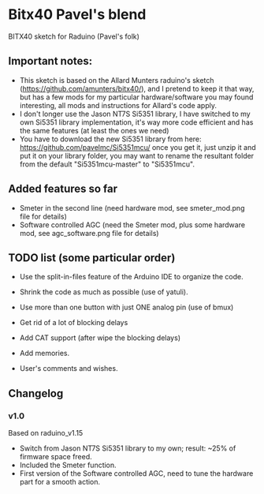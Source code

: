 # Bitx40 Pavel's blend #

BITX40 sketch for Raduino (Pavel's folk)

## Important notes: ##
* This sketch is based on the Allard Munters raduino's sketch (https://github.com/amunters/bitx40/), and I pretend to keep it that way, but has a few mods for my particular hardware/software you may found interesting, all mods and instructions for Allard's code apply.
* I don't longer use the Jason NT7S Si5351 library, I have switched to my own Si5351 library implementation, it's way more code efficient and has the same features (at least the ones we need)
* You have to download the new Si5351 library from here: https://github.com/pavelmc/Si5351mcu/ once you get it, just unzip it and put it on your library folder, you may want to rename the resultant folder from the default "Si5351mcu-master" to "Si5351mcu".

## Added features so far ##
* Smeter in the second line (need hardware mod, see smeter_mod.png file for details)
* Software controlled AGC (need the Smeter mod, plus some hardware mod, see agc_software.png file for details)

## TODO list (some particular order) ##
* Use the split-in-files feature of the Arduino IDE to organize the code.
* Shrink the code as much as possible (use of yatuli).
* Use more than one button with just ONE analog pin (use of bmux)
* Get rid of a lot of blocking delays
* Add CAT support (after wipe the blocking delays)
* Add memories.

* User's comments and wishes.

## Changelog ##

### v1.0 ###

Based on raduino_v1.15

* Switch from Jason NT7S Si5351 library to my own; result: ~25% of firmware space freed.
* Included the Smeter function.
* First version of the Software controlled AGC, need to tune the hardware part for a smooth action.
